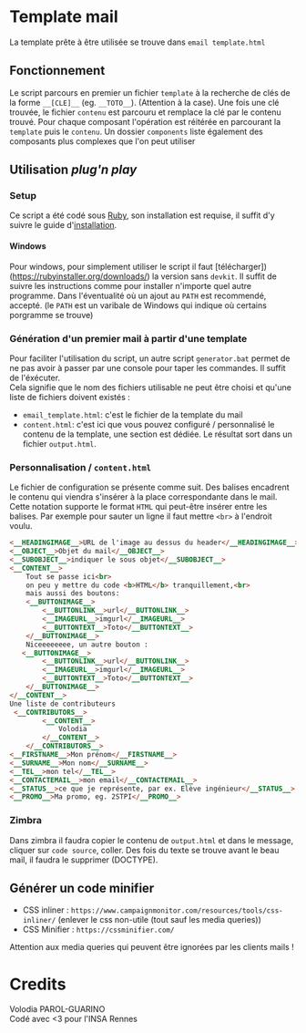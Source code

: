 # Template mail
La template prête à être utilisée se trouve dans `email template.html`

## Fonctionnement
Le script parcours en premier un fichier `template` à la recherche de clés de la forme `__[CLE]__` (eg. `__TOTO__`). (Attention à la case). Une fois une clé trouvée, le fichier `contenu` est parcouru et remplace la clé par le contenu trouvé. Pour chaque composant l'opération est réitérée en parcourant la `template` puis le `contenu`. Un dossier `components` liste également des composants plus complexes que l'on peut utiliser

## Utilisation <i>plug'n play</i>
### Setup
Ce script a été codé sous [Ruby](www.ruby-lang.org), son installation est requise, il suffit d'y suivre le guide d'[installation](www.ruby-lang.org/en/downloads/).
#### Windows
Pour windows, pour simplement utiliser le script il faut [télécharger])(https://rubyinstaller.org/downloads/) la version sans `devkit`. Il suffit de suivre les instructions comme pour installer n'importe quel autre programme. Dans l'éventualité où un ajout au `PATH` est recommendé, accepté. (le `PATH` est un varibale de Windows qui indique où certains porgramme se trouve)

### Génération d'un premier mail à partir d'une template
Pour faciliter l'utilisation du script, un autre script `generator.bat` permet de ne pas avoir à passer par une console pour taper les commandes. Il suffit de l'éxécuter.<br>
Cela signifie que le nom des fichiers utilisable ne peut être choisi et qu'une liste de fichiers doivent existés :
- `email_template.html`: c'est le fichier de la template du mail
- `content.html`: c'est ici que vous pouvez configuré / personnalisé le contenu de la template, une section est dédiée.
Le résultat sort dans un fichier `output.html`.

### Personnalisation / `content.html`
Le fichier de configuration se présente comme suit. Des balises encadrent le contenu qui viendra s'insérer à la place correspondante dans le mail.<br>
Cette notation supporte le format `HTML` qui peut-être insérer entre les balises. Par exemple pour sauter un ligne il faut mettre `<br>` à l'endroit voulu.

```html
<__HEADINGIMAGE__>URL de l'image au dessus du header</__HEADINGIMAGE__>
<__OBJECT__>Objet du mail</__OBJECT__>
<__SUBOBJECT__>indiquer le sous objet</__SUBOBJECT__>
<__CONTENT__>
    Tout se passe ici<br>
    on peu y mettre du code <b>HTML</b> tranquillement,<br>
    mais aussi des boutons:
    <__BUTTONIMAGE__>
        <__BUTTONLINK__>url</__BUTTONLINK__>
        <__IMAGEURL__>imgurl</__IMAGEURL__>
        <__BUTTONTEXT__>Toto</__BUTTONTEXT__>
    </__BUTTONIMAGE__>
    Niceeeeeeee, un autre bouton :
   <__BUTTONIMAGE__>
        <__BUTTONLINK__>url</__BUTTONLINK__>
        <__IMAGEURL__>imgurl</__IMAGEURL__>
        <__BUTTONTEXT__>Toto</__BUTTONTEXT__>
    </__BUTTONIMAGE__>
</__CONTENT__>
Une liste de contributeurs
 <__CONTRIBUTORS__>
        <__CONTENT__>
            Volodia
        </__CONTENT__>
    </__CONTRIBUTORS__>
<__FIRSTNAME__>Mon prénom</__FIRSTNAME__>
<__SURNAME__>Mon nom</__SURNAME__>
<__TEL__>mon tel</__TEL__>
<__CONTACTEMAIL__>mon email</__CONTACTEMAIL__>
<__STATUS__>ce que je représente, par ex. Elève ingénieur</__STATUS__>
<__PROMO__>Ma promo, eg. 2STPI</__PROMO__>
```
### Zimbra
Dans zimbra il faudra copier le contenu de `output.html` et dans le message, cliquer sur `code source`, coller. Des fois du texte se trouve avant le beau mail, il faudra le supprimer (DOCTYPE).

## Générer un code minifier
- CSS inliner : `https://www.campaignmonitor.com/resources/tools/css-inliner/` (enlever le css non-utile (tout sauf les media queries))
- CSS Minifier : `https://cssminifier.com/`

Attention aux media queries qui peuvent être ignorées par les clients mails !

# Credits
Volodia PAROL-GUARINO<br>
Codé avec <3 pour l'INSA Rennes